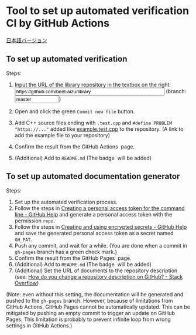 # Tool to set up automated verification CI by GitHub Actions

[日本語バージョン](installer.ja.html)

## To set up automated verification

Steps:

1.  <form>
        <label>Input the URL of the library repository in the textbox on the right: </label>
        <input type="text" id="input" placeholder="https://github.com/beet-aizu/library" value="https://github.com/beet-aizu/library" size="48">
        (branch: <input type="text" id="input-branch" placeholder="master" value="master" size="12">)
    </form>

1.  Open <a id="output" target="_blank"></a> and click the green `Commit new file` button.
1.  Add C++ source files ending with `.test.cpp` and `#define PROBLEM "https://..."` added like [example.test.cpp](https://github.com/kzrnm/verification-helper/blob/master/example.test.cpp) to the repository. (<a id="output2" target="_blank">A link to add the example file to your repository</a>)
1.  Confirm the result from the <a id="output3" target="_blank">GitHub Actions <img id="output7"></a> page.
1.  (Additional) Add <code id="output4"></code> to `README.md` (The badge <a id="output5" target="_blank"><img id="output6"></a> will be added)

## To set up automated documentation generator

Steps:

1.  Set up the automated verification process.
1.  Follow the steps in [Creating a personal access token for the command line - GitHub Help](https://help.github.com/en/github/authenticating-to-github/creating-a-personal-access-token-for-the-command-line) and generate a personal access token with the permission `repo`.
1.  Follow the steps in [Creating and using encrypted secrets - GitHub Help](https://help.github.com/en/actions/automating-your-workflow-with-github-actions/creating-and-using-encrypted-secrets) and save the generated personal access token as a secret named `GH_PAT`.
1.  Push any commit, and wait for a while. (You are done when a commit in <a id="output13"><code>gh-pages</code> branch</a> has a green check mark.)
1.  Confirm the result from the <a id="output8" target="_blank">GitHub Pages <img id="output9"></a> page.
1.  (Additional) Add <code id="output10"></code> to `README.md` (The badge <a id="output11" target="_blank"><img id="output12"></a> will be added)
1.  (Additional) Set the URL of documents to the repository description (see: [How do you change a repository description on GitHub? - Stack Overflow](https://stackoverflow.com/questions/7757751/how-do-you-change-a-repository-description-on-github))

(Note: even without this setting, the documentation will be generated and pushed to the `gh-pages` branch. However, because of limitations from GitHub Actions, GitHub Pages cannot be automatically updated. This can be mitigated by pushing an empty commit to trigger an update on GitHub Pages. This limitation is probably to prevent infinite loop from wrong settings in GitHub Actions.)


<script src="installer.js"></script>

